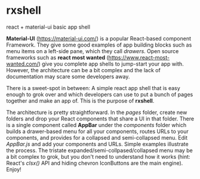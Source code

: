 # rxshell
react + material-ui basic app shell

**Material-UI** (https://material-ui.com/) is a popular React-based component Framework. They give some good examples of app building blocks such as menu items on a left-side pane, which they call *drawers*. Open source frameworks such as **react most wanted** (https://www.react-most-wanted.com/) give you complete app shells to jump-start your app with. However, the architecture can be a bit complex and the lack of documentation may scare some developers away.

There is a sweet-spot in between: A simple react app shell that is easy enough to grok over and which developers can use to put a bunch of pages together and make an app of. This is the purpose of **rxshell**.

The architecture is pretty straightforward. In the *pages* folder, create new folders and drop your React components that share a UI in that folder. There is a single component called **AppBar** under the *components* folder which builds a drawer-based menu for all your components, routes URLs to your components, and provides for a collapsed and semi-collapsed menu. Edit *AppBar.js* and add your components and URLs. Simple examples illustrate the process. The tristate expanded/semi-collpased/collapsed menu may be a bit complex to grok, but you don't need to understand how it works (hint: React's _clsx()_ API and hiding chevron IconButtons are the main engine). Enjoy!
